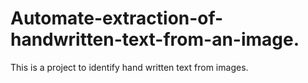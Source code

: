 # Automate-extraction-of-handwritten-text-from-an-image.
This is a project to identify hand written text from images. 

